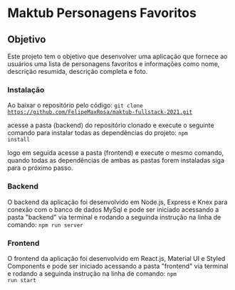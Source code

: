 # Maktub Personagens Favoritos

## Objetivo
Este projeto tem o objetivo que desenvolver uma aplicação que fornece ao usuários uma lista de personagens
favoritos e informações como nome, descrição resumida, descrição completa e foto.

### Instalação
Ao baixar o repositório pelo código:
<code>git clone https://github.com/FelipeMaxRosa/maktub-fullstack-2021.git</code>

acesse a pasta (backend) do repositório clonado e execute o seguinte comando para instalar todas as dependências do projeto:
<code>npm install</code>

logo em seguida acesse a pasta (frontend) e execute o mesmo comando, quando todas as dependências de ambas
as pastas forem instaladas siga para o próximo passo.


### Backend
O backend da aplicação foi desenvolvido em Node.js, Express e Knex para conexão com o banco de dados MySql e pode ser iniciado acessando a pasta "backend" via terminal e rodando a seguinda instrução na linha de comando:
<code>npm run server</code>

### Frontend
O frontend da aplicação foi desenvolvido em React.js, Material UI e Styled Components e pode ser iniciado acessando a pasta "frontend" via terminal e rodando a seguinda instrução na linha de comando:
<code>npm run start</code>